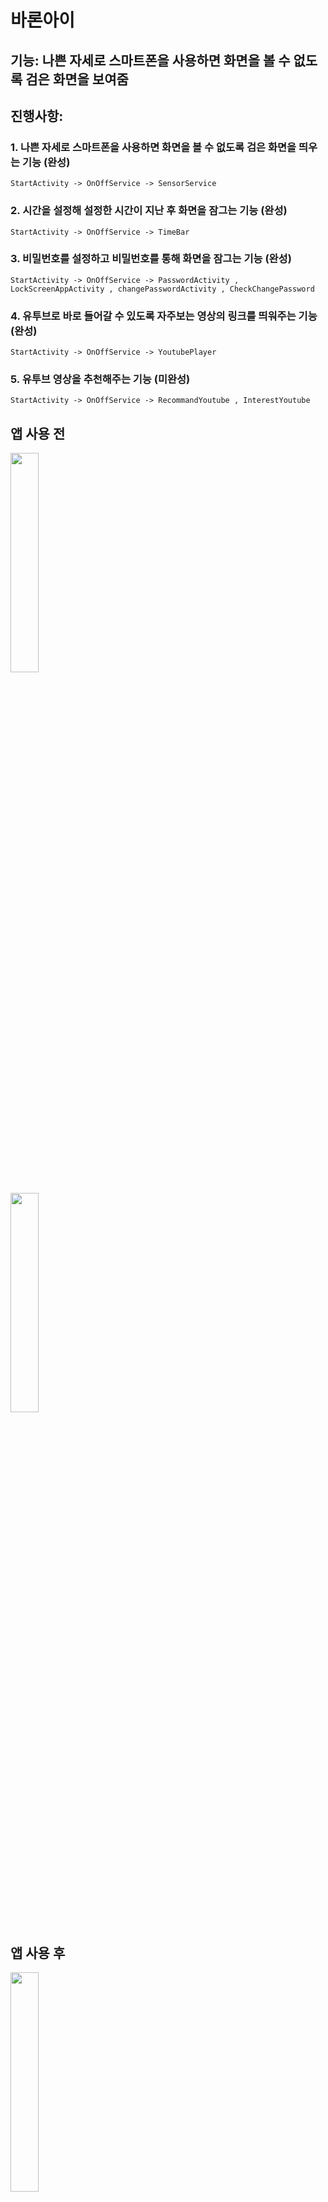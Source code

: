 # 바론아이

## 기능: 나쁜 자세로 스마트폰을 사용하면 화면을 볼 수 없도록 검은 화면을 보여줌

## 진행사항: 
### 1. 나쁜 자세로 스마트폰을 사용하면 화면을 볼 수 없도록 검은 화면을 띄우는 기능 (완성) 

    StartActivity -> OnOffService -> SensorService

### 2. 시간을 설정해 설정한 시간이 지난 후 화면을 잠그는 기능 (완성)

    StartActivity -> OnOffService -> TimeBar 

### 3. 비밀번호를 설정하고 비밀번호를 통해 화면을 잠그는 기능 (완성)

    StartActivity -> OnOffService -> PasswordActivity , LockScreenAppActivity , changePasswordActivity , CheckChangePassword 

### 4. 유투브로 바로 들어갈 수 있도록 자주보는 영상의 링크를 띄워주는 기능 (완성)

    StartActivity -> OnOffService -> YoutubePlayer 

### 5. 유투브 영상을 추천해주는 기능 (미완성)

    StartActivity -> OnOffService -> RecommandYoutube , InterestYoutube


## 앱 사용 전


<img src="https://user-images.githubusercontent.com/39851922/64074325-ac7d1880-cce4-11e9-9c41-3ea4132679c9.png" width="30%"></img>


<img src="https://user-images.githubusercontent.com/39851922/64074335-ba329e00-cce4-11e9-9d3d-6ebcfb2194f4.png" width="30%"></img>


## 앱 사용 후


<img src="https://user-images.githubusercontent.com/39851922/64074330-b1da6300-cce4-11e9-8b0b-4481d4380e71.png" width="30%"></img>


<img src="https://user-images.githubusercontent.com/39851922/64074328-b0109f80-cce4-11e9-8a52-70e2aea56f23.png" width="30%"></img>

<img src="https://user-images.githubusercontent.com/39851922/64074339-be5ebb80-cce4-11e9-97c7-855b052b0b31.png" width="30%"></img>


## 과


<img src="https://user-images.githubusercontent.com/39851922/64074400-a9365c80-cce5-11e9-9037-6b53e485aba8.png" width="80%"></img>
